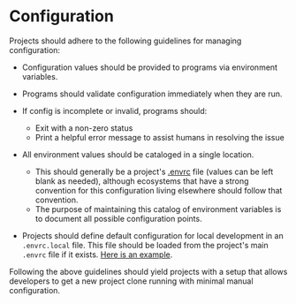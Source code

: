 # Configuration
Projects should adhere to the following guidelines for managing configuration:

- Configuration values should be provided to programs via environment variables.

- Programs should validate configuration immediately when they are run.

- If config is incomplete or invalid, programs should:
  - Exit with a non-zero status
  - Print a helpful error message to assist humans in resolving the issue
- All environment values should be cataloged in a single location.
  - This should generally be a project's [.envrc](/docs/develop/direnv) file (values can be left blank as needed), although ecosystems that have a strong convention for this configuration living elsewhere should follow that convention.
  - The purpose of maintaining this catalog of environment variables is to document all possible configuration points.
- Projects should define default configuration for local development in an ```.envrc.local``` file. This file should be loaded from the project's main ```.envrc``` file if it exists. [Here is an example](https://github.com/CMSgov/easi-app/blob/master/.envrc#L77-L80).

Following the above guidelines should yield projects with a setup that allows developers to get a new project clone running with minimal manual configuration.